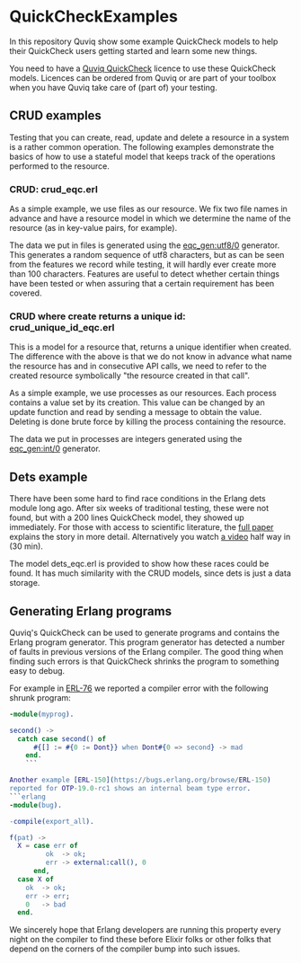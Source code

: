 # QuickCheckExamples

In this repository Quviq show some example QuickCheck models to help
their QuickCheck users getting started and learn some new things.

You need to have a [Quviq QuickCheck](http://quviq.com/) licence to use these QuickCheck
models. Licences can be ordered from Quviq or are part of your toolbox
when you have Quviq take care of (part of) your testing.

## CRUD examples

Testing that you can create, read, update and delete a resource in a
system is a rather common operation. The following examples
demonstrate the basics of how to use a stateful model that keeps track
of the operations performed to the resource.
 
### CRUD: crud_eqc.erl

 As a simple example, we use files as our resource. We fix two file
 names in advance and have a resource model in which we determine the
 name of the resource (as in key-value pairs, for example).

The data we put in files is generated using the
[eqc_gen:utf8/0](http://quviq.com/documentation/eqc/eqc_gen.html#utf8-0) generator.
This generates a random sequence of utf8 characters, but as can be seen 
from the features we record while testing, it will hardly ever create 
more than 100 characters. Features are useful to detect whether certain 
 things have been tested or when assuring that a certain requirement has 
 been covered.

### CRUD where create returns a unique id: crud_unique_id_eqc.erl

This is a model for a resource that, returns a unique identifier when
created. The difference with the above is that we do not know in
advance what name the resource has and in consecutive API calls, we
need to refer to the created resource symbolically "the resource
created in that call".

As a simple example, we use processes as our resources. Each process
contains a value set by its creation. This value can be changed by an 
update function and read by sending a message to obtain the value.
Deleting is done brute force by killing the process containing the resource.

The data we put in processes are integers generated using the
[eqc_gen:int/0](http://quviq.com/documentation/eqc/eqc_gen.html#int-0)
generator.

## Dets example

There have been some hard to find race conditions in the Erlang dets
module long ago. After six weeks of traditional testing, these were
not found, but with a 200 lines QuickCheck model, they showed up
immediately. For those with access to scientific literature, the
[full paper](http://doi.acm.org/10.1145/2034654.2034667) explains
the story in more detail. Alternatively you watch
[a video](https://www.youtube.com/watch?v=F6LzB6SdFKA) half way
in (30 min).

The model dets_eqc.erl is provided to show how these races could be
found. It has much similarity with the CRUD models, since dets is just
a data storage.

## Generating Erlang programs

Quviq's QuickCheck can be used to generate programs and contains
the Erlang program generator. This program generator has detected a
number of faults in previous versions of the Erlang compiler. The good
thing when finding such errors is that QuickCheck shrinks the program
to something easy to debug.

For example in [ERL-76](https://bugs.erlang.org/browse/ERL-76) we
reported a compiler error with the following shrunk program:
```erlang
-module(myprog).

second() ->
  catch case second() of
	  #{[] := #{0 := Dont}} when Dont#{0 => second} -> mad
	end.
    ```

Another example [ERL-150](https://bugs.erlang.org/browse/ERL-150)
reported for OTP-19.0-rc1 shows an internal beam type error.
```erlang
-module(bug).

-compile(export_all).

f(pat) ->
  X = case err of
         ok  -> ok;
         err -> external:call(), 0
      end,
  case X of
    ok  -> ok;
    err -> err;
    0   -> bad
  end.
```

We sincerely hope that Erlang developers are running this property every night
on the compiler to find these before Elixir folks or other folks that
depend on the corners of the compiler bump into such issues.

